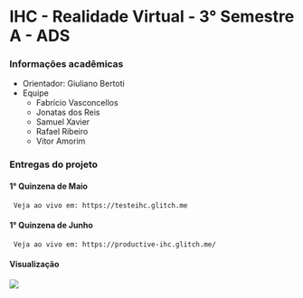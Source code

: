 # IHC - Realidade Virtual - 3° Semestre A - ADS

### Informações acadêmicas
- Orientador: Giuliano Bertoti
- Equipe
     - Fabrício Vasconcellos
     - Jonatas dos Reis
     - Samuel Xavier
     - Rafael Ribeiro
     - Vitor Amorim
     
### Entregas do projeto
     
#### 1° Quinzena de Maio

     Veja ao vivo em: https://testeihc.glitch.me
   
#### 1° Quinzena de Junho

     Veja ao vivo em: https://productive-ihc.glitch.me/
     
   
#### Visualização
![](https://i.imgur.com/IztUqFI.gifv)

